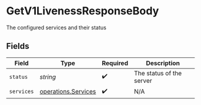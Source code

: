 # GetV1LivenessResponseBody

The configured services and their status


## Fields

| Field                                                      | Type                                                       | Required                                                   | Description                                                |
| ---------------------------------------------------------- | ---------------------------------------------------------- | ---------------------------------------------------------- | ---------------------------------------------------------- |
| `status`                                                   | *string*                                                   | :heavy_check_mark:                                         | The status of the server                                   |
| `services`                                                 | [operations.Services](../../models/operations/services.md) | :heavy_check_mark:                                         | N/A                                                        |